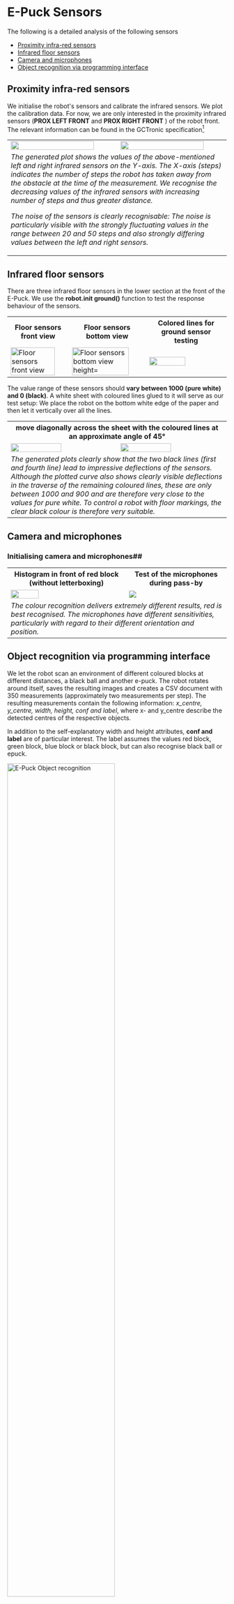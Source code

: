 # E-Puck Sensors #

The following is a detailed analysis of the following sensors
- [Proximity infra-red sensors](#infrared-distance-sensor)
- [Infrared floor sensors](#infrared-floor-sensors)
- [Camera and microphones](#Camera-and-microphones)
- [Object recognition via programming interface](#Object-recognition-via-programming-interface)

## Proximity infra-red sensors ##

We initialise the robot's sensors and calibrate the infrared sensors. We plot the calibration data. For now, we are only interested in the proximity infrared sensors (**PROX LEFT FRONT** and **PROX RIGHT FRONT** ) of the robot front. The relevant information can be found in the GCTronic specification[^1]

<table>
  <tr>
    <td><img src="https://github.com/oliolioli/Robotics/assets/4264535/60756dc9-6ed8-4cfa-9c25-9c1cd0529279" alt="" height="90%" width="90%"></td>
    <td><img src="https://github.com/oliolioli/Robotics/assets/4264535/403a406f-dc51-4b47-b276-d04d071d8089" alt="" height="90%" width="90%"></td>
  </tr>
  <tr><td colspan="2"><i>The generated plot shows the values of the above-mentioned left and right infrared sensors on the Y-axis. The X-axis (steps) indicates the number of steps the robot has taken away from the obstacle at the time of the measurement. We recognise the decreasing values of the infrared sensors with increasing number of steps and thus greater distance.

The noise of the sensors is clearly recognisable: The noise is particularly visible with the strongly fluctuating values in the range between 20 and 50 steps and also strongly differing values between the left and right sensors.
</i></tr>
</table>


## Infrared floor sensors ##

There are three infrared floor sensors in the lower section at the front of the E-Puck. We use the **robot.init ground()** function to test the response behaviour of the sensors.

<table>
  <th>Floor sensors front view</th><th>Floor sensors bottom view</th><th>Colored lines for ground sensor testing</th>
  <tr>
    <td><img src="https://github.com/oliolioli/Robotics/assets/4264535/01f7d0ac-3de5-4c95-a83d-44bbb603cf02" alt="Floor sensors front view" height="90%" width="90%">
    <td><img src="https://github.com/oliolioli/Robotics/assets/4264535/2fbc87e7-bad2-4672-a514-2d734a0221df" alt="Floor sensors bottom view height="90%" width="90%""></td>
    <td><img src="https://github.com/oliolioli/Robotics/assets/4264535/bcce3666-e59a-404d-ac44-715f7c9af859 alt="Colored lines for ground sensor testing" height="70%" width="70%"></td>
  </tr>
</table>

The value range of these sensors should **vary between 1000 (pure white) and 0 (black)**. A white sheet with coloured lines glued to it will serve as our test setup: 
We place the robot on the bottom white edge of the paper and then let it vertically over all the lines. 

<table>
  <th colspan="2">move diagonally across the sheet with the coloured lines at an approximate angle of 45°</th>
  <tr>
    <td><img src="https://github.com/oliolioli/Robotics/assets/4264535/5002bd56-23a8-4fdd-aabe-a7f4ae6ee316" height="70%" width="70%"></td>
    <td><img src="https://github.com/oliolioli/Robotics/assets/4264535/a938e8e6-57ef-4455-aad4-de09f2cc36d3" height="70%" width="70%"></td>
    <tr><td colspan="2"><i>The generated plots clearly show that the two black lines (first and fourth line) lead to impressive deflections of the sensors. Although the plotted curve also shows clearly visible deflections in the traverse of the remaining coloured lines, these are only between 1000 and 900 and are therefore very close to the values for pure white. To control a robot with floor markings, the clear black colour is therefore very suitable.</i></td></tr>
  </tr>
</table>

## Camera and microphones ##

### Initialising camera and microphones##

<table>
  <th>Histogram in front of red block (without letterboxing)</th><th>Test of the microphones during pass-by</th>
  <tr><td><img src="https://github.com/oliolioli/Robotics/assets/4264535/f2f824b9-fce5-4a8a-8e58-3d4199ba4824" height="50%" width="50%"></td><td><img src="https://github.com/oliolioli/Robotics/assets/4264535/2e56b042-a98d-4557-8f3a-a6d97d49c9fa"></td>
  </tr>
  <tr><td colspan="2"><i>The colour recognition delivers extremely different results, red is best recognised.
The microphones have different sensitivities, particularly with regard to their different orientation and position.</i></tr>
</table>


## Object recognition via programming interface ##

We let the robot scan an environment of different coloured blocks at different distances, a black ball and another e-puck. The robot rotates around itself, saves the resulting images and creates a CSV document with 350 measurements (approximately two measurements per step). The resulting measurements contain the following information: _x_centre, y_centre, width, height, conf and label_, where x- and y_centre describe the detected centres of the respective objects.

In addition to the self-explanatory width and height attributes, **conf and label** are of particular interest. The label assumes the values red block, green block, blue block or black block, but can also recognise black ball or epuck.

<img src="https://github.com/oliolioli/Robotics/assets/4264535/4be117b2-b99e-454e-a871-61131cf616cf" alt="E-Puck Object recognition" height="70%" width="70%"><br/>
<i>The treshold (here: 0.7) is crucial for object recognition and must be determined heuristically.</i>

<table>
  <th colspan="2">Recognition of a blue and yellow blocks</th>
  <tr>
    <td><img src="https://github.com/oliolioli/Robotics/assets/4264535/8eb0aeaa-83b5-4055-a502-221718beca1e" alt=""></td><td><img src="https://github.com/oliolioli/Robotics/assets/4264535/d36ae43b-3065-42da-90a5-01f94eed910a" alt=""></td>
  </tr>
</table>

![Uploading image.png…]()


[^1]: [Wiki GCtronic e-puck2](https://www.gctronic.com/doc/index.php?title=e-puck2)
